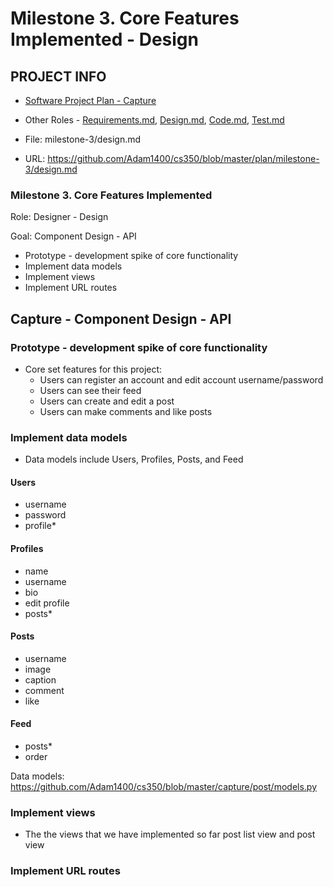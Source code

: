 # Milestone 3. Core Features Implemented - Design

## PROJECT INFO
* [Software Project Plan - Capture](https://capture350.herokuapp.com/)

* Other Roles - [Requirements.md](requirements.md), [Design.md](design.md), [Code.md](code.md), [Test.md](test.md)

* File: milestone-3/design.md

* URL: https://github.com/Adam1400/cs350/blob/master/plan/milestone-3/design.md

### Milestone 3. Core Features Implemented

Role: Designer - Design
 
Goal: Component Design - API
* Prototype - development spike of core functionality
* Implement data models
* Implement views
* Implement URL routes

## Capture - Component Design - API

### Prototype - development spike of core functionality
* Core set features for this project:
    * Users can register an account and edit account username/password
    * Users can see their feed
    * Users can create and edit a post 
    * Users can make comments and like posts
### Implement data models
* Data models include Users, Profiles, Posts, and Feed
#### Users
* username
* password
* profile*

#### Profiles
* name
* username
* bio
* edit profile
* posts*
#### Posts
* username
* image
* caption
* comment
* like

#### Feed
* posts*
* order

Data models: https://github.com/Adam1400/cs350/blob/master/capture/post/models.py
### Implement views
* The the views that we have implemented so far post list view and post view

### Implement URL routes